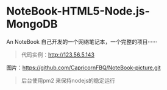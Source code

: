 # NoteBook-HTML5-Node.js-MongoDB
An NoteBook 
自己开发的一个网络笔记本，一个完整的项目······
>
>代码实例：http://123.56.5.143

图片：https://github.com/CapricornFBQ/NoteBook-picture.git

>后台使用pm2 来保持nodejs的稳定运行
